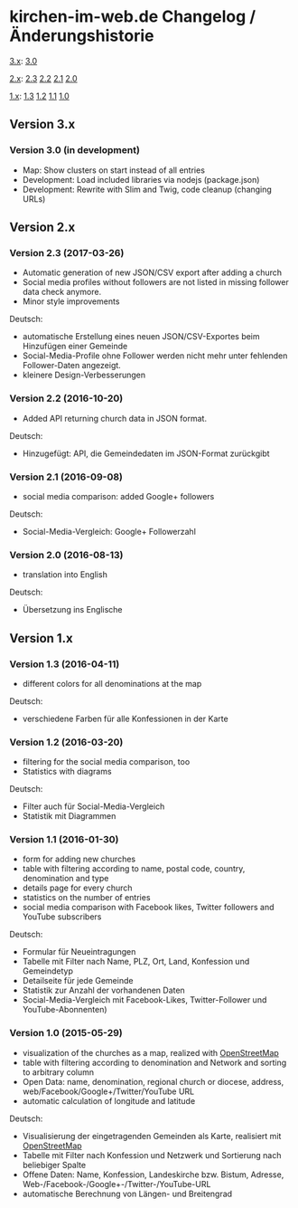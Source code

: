 ﻿# kirchen-im-web.de Changelog / Änderungshistorie

[3.x](#version-3x):
[3.0](#version-30-in-development)

[2.x](#version-2x):
[2.3](#version-23-2017-03-26)
[2.2](#version-22-2016-10-20)
[2.1](#version-21-2016-09-08)
[2.0](#version-20-2016-08-13)

[1.x](#version-1x):
[1.3](#version-13-2016-04-11)
[1.2](#version-12-2016-03-20)
[1.1](#version-11-2016-01-30)
[1.0](#version-10-2015-05-29)


## Version 3.x

### Version 3.0 (in development)
* Map: Show clusters on start instead of all entries
* Development: Load included libraries via nodejs (package.json)
* Development: Rewrite with Slim and Twig, code cleanup (changing URLs)


## Version 2.x

### Version 2.3 (2017-03-26)
* Automatic generation of new JSON/CSV export after adding a church
* Social media profiles without followers are not listed in missing follower data check anymore.
* Minor style improvements

Deutsch:
* automatische Erstellung eines neuen JSON/CSV-Exportes beim Hinzufügen einer Gemeinde
* Social-Media-Profile ohne Follower werden nicht mehr unter fehlenden Follower-Daten angezeigt.
* kleinere Design-Verbesserungen

### Version 2.2 (2016-10-20)
* Added API returning church data in JSON format.

Deutsch:
* Hinzugefügt: API, die Gemeindedaten im JSON-Format zurückgibt

### Version 2.1 (2016-09-08)
* social media comparison: added Google+ followers

Deutsch:
* Social-Media-Vergleich: Google+ Followerzahl

### Version 2.0 (2016-08-13)
* translation into English

Deutsch:
* Übersetzung ins Englische


## Version 1.x

### Version 1.3 (2016-04-11)
* different colors for all denominations at the map

Deutsch:
* verschiedene Farben für alle Konfessionen in der Karte

### Version 1.2 (2016-03-20)
* filtering for the social media comparison, too
* Statistics with diagrams

Deutsch:
* Filter auch für Social-Media-Vergleich
* Statistik mit Diagrammen

### Version 1.1 (2016-01-30)
* form for adding new churches
* table with filtering according to name, postal code, country, denomination and type
* details page for every church
* statistics on the number of entries
* social media comparison with Facebook likes, Twitter followers and YouTube subscribers

Deutsch:
* Formular für Neueintragungen
* Tabelle mit Filter nach Name, PLZ, Ort, Land, Konfession und Gemeindetyp
* Detailseite für jede Gemeinde
* Statistik zur Anzahl der vorhandenen Daten
* Social-Media-Vergleich mit Facebook-Likes, Twitter-Follower und YouTube-Abonnenten)

### Version 1.0 (2015-05-29)
* visualization of the churches as a map, realized with [OpenStreetMap](https://www.openstreetmap.org/)
* table with filtering according to denomination and Network and sorting to arbitrary column
* Open Data: name, denomination, regional church or diocese, address, web/Facebook/Google+/Twitter/YouTube URL
* automatic calculation of longitude and latitude

Deutsch:
* Visualisierung der eingetragenden Gemeinden als Karte, realisiert mit [OpenStreetMap](https://www.openstreetmap.org/)
* Tabelle mit Filter nach Konfession und Netzwerk und Sortierung nach beliebiger Spalte
* Offene Daten: Name, Konfession, Landeskirche bzw. Bistum, Adresse, Web-/Facebook-/Google+-/Twitter-/YouTube-URL
* automatische Berechnung von Längen- und Breitengrad
